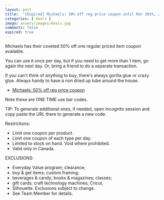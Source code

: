```yaml
---
layout: post
title:  "[Expired] Michaels: 50% off reg price coupon until Mar 30th, 2024"
categories: [ deals ]
image: assets/images/deals.jpg
comments: false
expired: true
---
```


Michaels has their coveted 50% off one regular priced item coupon available.

You can use it once per day, but if you need to get more than 1 item, go again the next day.  Or, bring a friend to do a separate transaction.

If you can't think of anything to buy, there's always gorilla glue or crazy glue.  Always handy to have a non dried up tube around the house.


- [Michaels: 50% off reg price coupon](https://canada.michaels.com/en/coupons)

Note these are ONE TIME use bar codes.

TIP: To generate additional ones, if needed, open incognito session and copy paste the URL there to generate a new code.

Restrictions:
- Limit one coupon per product.
- Limit one coupon of each type per day.
- Limited to stock on hand. Void where prohibited.
- Valid only in Canada.

EXCLUSIONS: 
- Everyday Value program; clearance;
- buy & get items; custom framing;
- beverages & candy; books & magazines; classes;
- gift cards; craft technology machines; Cricut,
- Silhouette. Exclusions subject to change.
- See Team Member for details.


